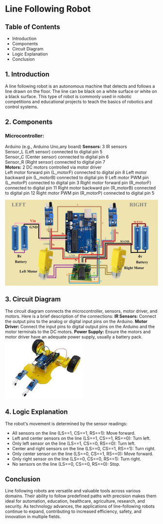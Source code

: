 # Line Following Robot
## Table of Contents
- Introduction
- Components
- Circuit Diagram
- Logic Explanation
- Conclusion
## 1. Introduction
A line following robot is an autonomous machine that detects and follows a line drawn on the floor. The line can be black on a white surface or white on a black surface. This type of robot is commonly used in robotic competitions and educational projects to teach the basics of robotics and control systems.

## 2. Components
### Microcontroller: 
Arduino (e.g., Arduino Uno,any board)
**Sensors:** 3 IR sensors  
Sensor_L (Left sensor) connected to digital pin 5  
Sensor_C (Center sensor) connected to digital pin 6  
Sensor_R (Right sensor) connected to digital pin 7  
**Motors:** 2 DC motors controlled via motor driver  
Left motor forward pin (L_motorF) connected to digital pin 8
Left motor backward pin (L_motorB) connected to digital pin 9
Left motor PWM pin (L_motorP) connected to digital pin 3
Right motor forward pin (R_motorF) connected to digital pin 11
Right motor backward pin (R_motorB) connected to digital pin 12
Right motor PWM pin (R_motorP) connected to digital pin 5

![image](line.image1.jpg)
## 3. Circuit Diagram
The circuit diagram connects the microcontroller, sensors, motor driver, and motors. Here is a brief description of the connections:
**IR Sensors:** Connect the output pins to the analog or digital input pins on the Arduino.
**Motor Driver:** Connect the input pins to digital output pins on the Arduino and the motor terminals to the DC motors.
**Power Supply:** Ensure the motors and motor driver have an adequate power supply, usually a battery pack.  
![image](line.image.jpeg)

## 4. Logic Explanation
The robot's movement is determined by the sensor readings:

- All sensors on the line (LS==1, CS==1, RS==1): Move forward.  
- Left and center sensors on the line (LS==1, CS==1, RS==0): Turn left.  
- Only left sensor on the line (LS==1, CS==0, RS==0): Turn left.  
- Center and right sensors on the line (LS==0, CS==1, RS==1): Turn right.  
- Only center sensor on the line (LS==0, CS==1, RS==0): Move forward.  
- Only right sensor on the line (LS==0, CS==0, RS==1): Turn right.  
- No sensors on the line (LS==0, CS==0, RS==0): Stop.  

## Conclusion
Line following robots are versatile and valuable tools across various domains. Their ability to follow predefined paths with precision makes them ideal for automation, education, healthcare, agriculture, research, and security. As technology advances, the applications of line-following robots continue to expand, contributing to increased efficiency, safety, and innovation in multiple fields.

